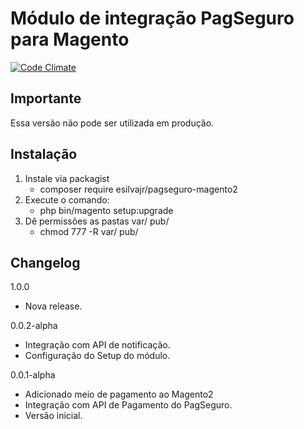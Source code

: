 Módulo de integração PagSeguro para Magento
===========================================

[![Code Climate](https://codeclimate.com/github/esilvajr/magento2/badges/gpa.svg)](https://codeclimate.com/github/esilvajr/magento2)

Importante
----------
Essa versão não pode ser utilizada em produção.

Instalação
----------

1. Instale via packagist 
	- composer require esilvajr/pagseguro-magento2
2. Execute o comando: 
	- php bin/magento setup:upgrade
3. Dê permissões as pastas var/ pub/
	- chmod 777 -R var/ pub/

Changelog
---------
1.0.0
- Nova release.

0.0.2-alpha
- Integração com API de notificação.
- Configuração do Setup do módulo.

0.0.1-alpha
- Adicionado meio de pagamento ao Magento2
- Integração com API de Pagamento do PagSeguro.
- Versão inicial.
